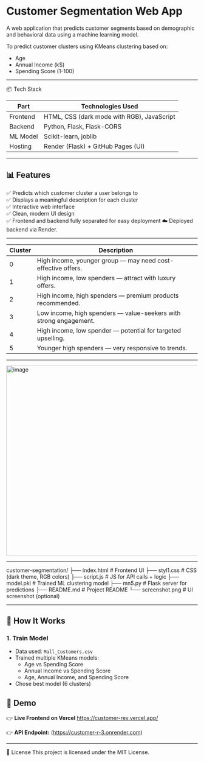 # Customer Segmentation Web App
A web application that predicts customer segments based on demographic and behavioral data using a machine learning model.


 To predict customer clusters using KMeans clustering based on:

- Age
- Annual Income (k$)
- Spending Score (1-100)
---
📦 Tech Stack

| Part     | Technologies Used                          |
| -------- | ------------------------------------------ |
| Frontend | HTML, CSS (dark mode with RGB), JavaScript |
| Backend  | Python, Flask, Flask-CORS                  |
| ML Model | Scikit-learn, joblib                       |
| Hosting  | Render (Flask) + GitHub Pages (UI)         |

---

## 📊 Features

✅ Predicts which customer cluster a user belongs to  
✅ Displays a meaningful description for each cluster  
✅ Interactive web interface  
✅ Clean, modern UI design  
✅ Frontend and backend fully separated for easy deployment
☁️ Deployed backend via Render.



---

| Cluster | Description                                                       |
| ------- | ----------------------------------------------------------------- |
| 0       | High income, younger group — may need cost-effective offers.      |
| 1       | High income, low spenders — attract with luxury offers.           |
| 2       | High income, high spenders — premium products recommended.        |
| 3       | Low income, high spenders — value-seekers with strong engagement. |
| 4       | High income, low spender — potential for targeted upselling.      |
| 5       | Younger high spenders — very responsive to trends.                |


---
<img width="700" height="500" alt="image" src="https://github.com/user-attachments/assets/69968a39-2540-4ebe-aa13-5484e4c8dab9" />

---

customer-segmentation/
├── index.html          # Frontend UI
├── styl1.css           # CSS (dark theme, RGB colors)
├── script.js           # JS for API calls + logic
├── model.pkl           # Trained ML clustering model
├── mn5.py              # Flask server for predictions
├── README.md           # Project README
└── screenshot.png      # UI screenshot (optional)

---



## 🔧 How It Works

### 1. Train Model

- Data used: `Mall_Customers.csv`
- Trained multiple KMeans models:
  - Age vs Spending Score
  - Annual Income vs Spending Score
  - Age, Annual Income, and Spending Score
- Chose best model (6 clusters)

## 🚀 Demo

👉 **Live Frontend on Vercel** https://customer-rev.vercel.app/


👉 **API Endpoint:** (https://customer-r-3.onrender.com)

---
📘 License
This project is licensed under the MIT License.

